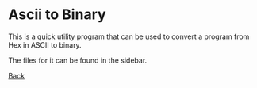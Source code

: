 # Ascii to Binary
This is a quick utility program that can be used to convert a program from Hex in ASCII to binary.

The files for it can be found in the sidebar.


 [Back](%WEBPATH%/notes/)